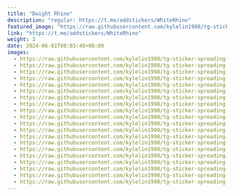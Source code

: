 ```yaml
---
title: "Dwight Rhino"
description: "regular: https://t.me/addstickers/WhiteRhino"
featured_image: "https://raw.githubusercontent.com/kylelin1998/tg-sticker-spreading-worldwide-images/main/img/36f0f9e9-f02f-4922-ae80-9d29aad28c1c.jpg"
link: "https://t.me/addstickers/WhiteRhino"
weight: 3
date: 2024-06-01T08:03:40+08:00
images:
  - https://raw.githubusercontent.com/kylelin1998/tg-sticker-spreading-worldwide-images/main/img/36f0f9e9-f02f-4922-ae80-9d29aad28c1c.jpg
  - https://raw.githubusercontent.com/kylelin1998/tg-sticker-spreading-worldwide-images/main/img/07261e67-ea82-41b8-8612-d361212e69ff.jpg
  - https://raw.githubusercontent.com/kylelin1998/tg-sticker-spreading-worldwide-images/main/img/40cc231d-d6fc-410e-8be1-35a07713027b.jpg
  - https://raw.githubusercontent.com/kylelin1998/tg-sticker-spreading-worldwide-images/main/img/747a3414-c9f9-4dd9-851f-16a82729650e.jpg
  - https://raw.githubusercontent.com/kylelin1998/tg-sticker-spreading-worldwide-images/main/img/9226a273-c783-45af-8132-216d10205939.jpg
  - https://raw.githubusercontent.com/kylelin1998/tg-sticker-spreading-worldwide-images/main/img/7906fa95-4b62-4ffa-bbda-990d0ea697ee.jpg
  - https://raw.githubusercontent.com/kylelin1998/tg-sticker-spreading-worldwide-images/main/img/01459b60-16ab-4f91-9436-0d4d5184a1ec.jpg
  - https://raw.githubusercontent.com/kylelin1998/tg-sticker-spreading-worldwide-images/main/img/d98aa2c0-e6ff-45ce-a48e-32e5f580d5f5.jpg
  - https://raw.githubusercontent.com/kylelin1998/tg-sticker-spreading-worldwide-images/main/img/ce76ffb7-fa7a-43cf-8083-43ecb7f50e9a.jpg
  - https://raw.githubusercontent.com/kylelin1998/tg-sticker-spreading-worldwide-images/main/img/ed3aacde-df19-4f01-a287-3ca997d585cf.jpg
  - https://raw.githubusercontent.com/kylelin1998/tg-sticker-spreading-worldwide-images/main/img/bdd94811-b3c2-4840-9b6b-1f8afdef1794.jpg
  - https://raw.githubusercontent.com/kylelin1998/tg-sticker-spreading-worldwide-images/main/img/35ae89b4-198f-473f-a02e-ed1b85befd14.jpg
  - https://raw.githubusercontent.com/kylelin1998/tg-sticker-spreading-worldwide-images/main/img/89d01373-f638-4fe0-9802-3edf8b02c7bc.jpg
  - https://raw.githubusercontent.com/kylelin1998/tg-sticker-spreading-worldwide-images/main/img/c9f5be46-1147-4d95-9e69-d5110c127049.jpg
  - https://raw.githubusercontent.com/kylelin1998/tg-sticker-spreading-worldwide-images/main/img/471e5335-6216-46ca-9713-d7579630906d.jpg
  - https://raw.githubusercontent.com/kylelin1998/tg-sticker-spreading-worldwide-images/main/img/c62228dd-275f-44a6-b24a-dc62f6837ae8.jpg
  - https://raw.githubusercontent.com/kylelin1998/tg-sticker-spreading-worldwide-images/main/img/e8ce7c71-8a52-4e68-84da-74c309acca07.jpg
  - https://raw.githubusercontent.com/kylelin1998/tg-sticker-spreading-worldwide-images/main/img/e7fba4d3-ea0a-4788-bf43-06b62e11e3eb.jpg
  - https://raw.githubusercontent.com/kylelin1998/tg-sticker-spreading-worldwide-images/main/img/5384605e-2cdb-405f-8ac3-32808bb06abd.jpg
  - https://raw.githubusercontent.com/kylelin1998/tg-sticker-spreading-worldwide-images/main/img/d6c94d73-bb2a-43ec-8ffd-47941438ca57.jpg
---
```

